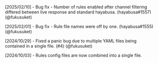 [2025/02/10] - Bug fix - Number of rules enabled after channel filtering differed between live response and standard hayabusa. (hayabusa#1557) (@fukusuket)

[2025/02/01] - Bug fix - Rule file names were off by one. (hayabusa#1555) (@fukusuket)

[2024/10/29] - Fixed a panic bug due to multiple YAML files being contained in a single file. (#4) (@fukusuket)

[2024/10/03] - Rules config files are now combined into a single file.
